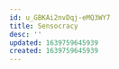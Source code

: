 ```yaml
---
id: u_GBKAi2nvDqj-eMQ3WY7
title: Sensocracy
desc: ''
updated: 1639759645939
created: 1639759645939
---
```


